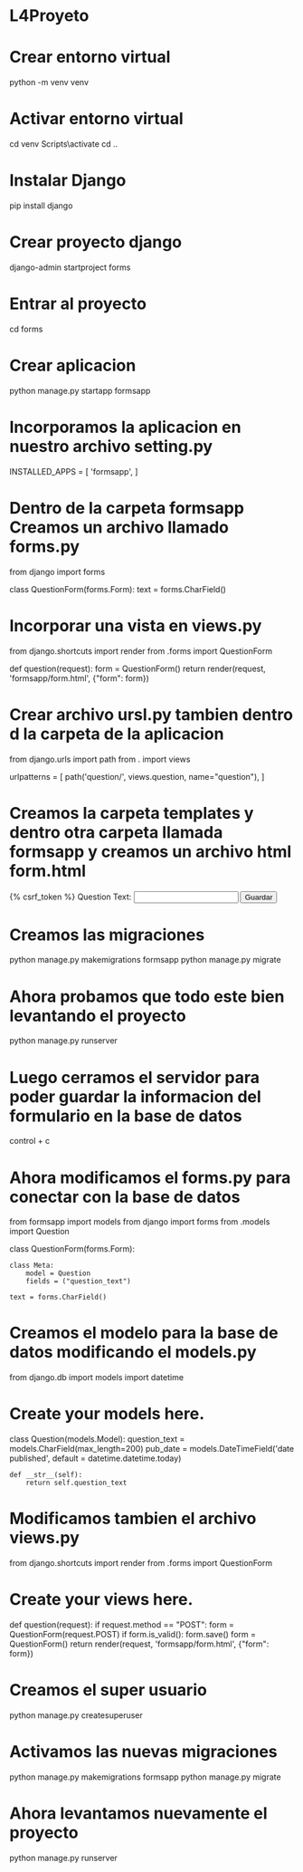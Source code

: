 # L4Proyeto

# Crear entorno virtual
python -m venv venv

# Activar entorno virtual
cd venv 
Scripts\activate
cd ..

# Instalar Django
pip install django

# Crear proyecto django
django-admin startproject forms

# Entrar al proyecto
cd forms

# Crear aplicacion
python manage.py startapp formsapp

# Incorporamos la aplicacion en nuestro archivo setting.py
INSTALLED_APPS = [
    'formsapp',
]

# Dentro de la carpeta formsapp Creamos un archivo llamado forms.py
from django import forms

class QuestionForm(forms.Form):
    text = forms.CharField()

# Incorporar una vista en views.py
from django.shortcuts import render
from .forms import QuestionForm

def question(request):
    form = QuestionForm()
    return render(request, 'formsapp/form.html', {"form": form})

# Crear archivo ursl.py tambien dentro d la carpeta de la aplicacion
from django.urls import path
from . import views

urlpatterns = [
    path('question/', views.question, name="question"),
]

# Creamos la carpeta templates y dentro otra carpeta llamada formsapp y creamos un archivo html form.html
<!DOCTYPE html>
<html lang="en">
<head>
    <meta charset="UTF-8">
    <meta name="viewport" content="width=device-width, initial-scale=1.0">
    <title>Form</title>
</head>
<body>
    <form method="post" action="{% url 'question' %}">
        {% csrf_token %}
        <label for="id_question_text">Question Text:</label>
        <input type="text" id="id_question_text" name="question_text">
        <button type="submit">Guardar</button>
    </form>    
</body>
</html>



# Creamos las migraciones
python manage.py makemigrations formsapp
python manage.py migrate

# Ahora probamos que todo este bien levantando el proyecto
python manage.py runserver

# Luego cerramos el servidor para poder guardar la informacion del formulario en la base de datos
control + c

# Ahora modificamos el forms.py para conectar con la base de datos
from formsapp import models
from django import forms
from .models import Question

class QuestionForm(forms.Form):

    class Meta:
        model = Question
        fields = ("question_text")

    text = forms.CharField()

# Creamos el modelo para la base de datos modificando el models.py
from django.db import models
import datetime

# Create your models here.
class Question(models.Model):
    question_text = models.CharField(max_length=200)
    pub_date = models.DateTimeField('date published', default = datetime.datetime.today)

    def __str__(self):
        return self.question_text
    
# Modificamos tambien el archivo views.py
from django.shortcuts import render
from .forms import QuestionForm

# Create your views here.
def question(request):
    if request.method == "POST":
        form = QuestionForm(request.POST)
        if form.is_valid():
            form.save()
    form = QuestionForm()
    return render(request, 'formsapp/form.html', {"form": form})

# Creamos el super usuario
python manage.py createsuperuser

# Activamos las nuevas migraciones
python manage.py makemigrations formsapp
python manage.py migrate

# Ahora levantamos nuevamente el proyecto
python manage.py runserver



